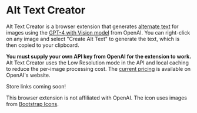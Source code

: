 # Alt Text Creator

Alt Text Creator is a browser extension that generates [alternate text](https://en.wikipedia.org/wiki/Alt_attribute) for images using the [GPT-4 with Vision model](https://platform.openai.com/docs/guides/vision) from OpenAI. You can right-click on any image and select "Create Alt Text" to generate the text, which is then copied to your clipboard.

**You must supply your own API key from OpenAI for the extension to work.** Alt Text Creator uses the Low Resolution mode in the API and local caching to reduce the per-image processing cost. The [current pricing](https://openai.com/pricing#:~:text=Vision%20pricing%20calculator) is available on OpenAI's website.

Store links coming soon!

This browser extension is not affiliated with OpenAI. The icon uses images from [Bootstrap Icons](https://icons.getbootstrap.com/).